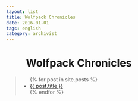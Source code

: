 ```yaml
---
layout: list
title: Wolfpack Chronicles
date: 2016-01-01
tags: english
category: archivist
---
```

<h1> &nbsp; &nbsp; &nbsp; &nbsp; Wolfpack Chronicles</h1>
<blockquote>
 <ul>
{% for post in site.posts %}
	<li><a href="{{ post.url }}">{{ post.title }}</a></li>
{% endfor %}
  </ul>	
</blockquote>



